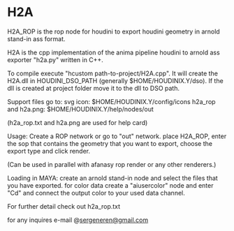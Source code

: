 H2A
=====

H2A_ROP is the rop node for houdini to export houdini geometry in arnold stand-in ass format. 

H2A is the cpp implementation of the anima pipeline houdini to arnold ass exporter "h2a.py" written in C++. 

To compile execute "hcustom path-to-project/H2A.cpp". It will create the H2A.dll
in HOUDINI_DSO_PATH (generally $HOME/HOUDINIX.Y/dso). If the dll is created at project folder move it to
the dll to DSO path. 

Support files go to:
svg icon: $HOME/HOUDINIX.Y/config/icons
h2a_rop and h2a.png: $HOME/HOUDINIX.Y/help/nodes/out

(h2a_rop.txt and h2a.png are used for help card)

Usage: Create a ROP network or go to "out" network. place H2A_ROP, enter the sop that contains 
the geometry that you want to export, choose the export type and click render. 

(Can be used in parallel with afanasy rop render or any other renderers.)

Loading in MAYA: create an arnold stand-in node and select the files that you have exported. for color 
data create a "aiusercolor" node and enter "Cd" and connect the output color to your used data channel. 

For further detail check out h2a_rop.txt

for any inquires e-mail @sergeneren@gmail.com


